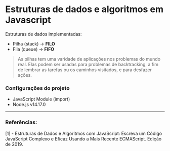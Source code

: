 # Estruturas de dados e algoritmos em Javascript

Estruturas de dados implementadas:

* Pilha (stack) -> **FILO**
* Fila (queue) -> **FIFO**

> As pilhas tem uma varidade de aplicações nos problemas do mundo real. Elas podem ser usadas para problemas de backtracking, a fim de lembrar as tarefas ou os caminhos visitados, e para desfazer ações.

### Configurações do projeto

* JavaScript Module (import)
* Node.js v14.17.0

---
### Referências:

[1] - Estruturas de Dados e Algoritmos com JavaScript: Escreva um Código JavaScript Complexo e Eficaz Usando a Mais Recente ECMAScript. Edição de 2019.